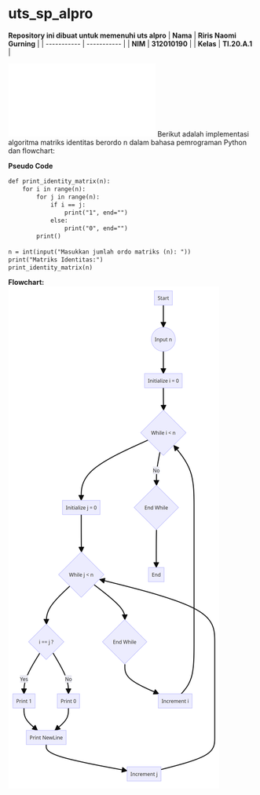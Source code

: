 # uts_sp_alpro

<strong>Repository ini dibuat untuk memenuhi uts alpro</strong>
| <strong>Nama</strong>      | <strong>Riris Naomi Gurning</strong>  |
| ----------- | ----------- |
| <strong>NIM</strong>     | <strong>312010190</strong>       |
| <strong>Kelas</strong>   | <strong>TI.20.A.1</strong>        |

![](Soal_Tugas_Sp.pdf)
Berikut adalah implementasi algoritma matriks identitas berordo n dalam bahasa pemrograman Python dan flowchart:

<b>Pseudo Code</b>
```
def print_identity_matrix(n):
    for i in range(n):
        for j in range(n):
            if i == j:
                print("1", end="")
            else:
                print("0", end="")
        print()

n = int(input("Masukkan jumlah ordo matriks (n): "))
print("Matriks Identitas:")
print_identity_matrix(n)
```

<b>Flowchart:</b>
![](flowchart.png)
